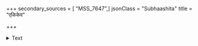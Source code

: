 +++
secondary_sources = [ "MSS_7647",]
jsonClass = "Subhaashita"
title = "एकिकेव"

+++

<details><summary>Text</summary>

एकिकेव निजवृन्दमध्यगाप्य् उच्चुकूज सभयं सितच्छदी।  
दन्तमूलमसकृच्च संशयाद् आममर्श करिणः करेणुका॥
</details>
